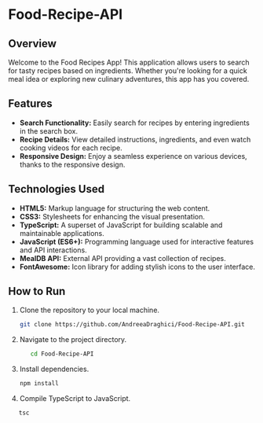 # Food-Recipe-API

## Overview

Welcome to the Food Recipes App! This application allows users to search for tasty recipes based on ingredients. Whether you're looking for a quick meal idea or exploring new culinary adventures, this app has you covered.

## Features

- **Search Functionality:** Easily search for recipes by entering ingredients in the search box.
- **Recipe Details:** View detailed instructions, ingredients, and even watch cooking videos for each recipe.
- **Responsive Design:** Enjoy a seamless experience on various devices, thanks to the responsive design.

## Technologies Used

- **HTML5:** Markup language for structuring the web content.
- **CSS3:** Stylesheets for enhancing the visual presentation.
- **TypeScript:** A superset of JavaScript for building scalable and maintainable applications.
- **JavaScript (ES6+):** Programming language used for interactive features and API interactions.
- **MealDB API:** External API providing a vast collection of recipes.
- **FontAwesome:** Icon library for adding stylish icons to the user interface.

## How to Run

1. Clone the repository to your local machine.

   ```bash
   git clone https://github.com/AndreeaDraghici/Food-Recipe-API.git


2. Navigate to the project directory.
   ```bash
      cd Food-Recipe-API


3. Install dependencies.
     ```bash
     npm install


4. Compile TypeScript to JavaScript.
  ```bash
     tsc
